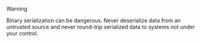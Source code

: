 > [!WARNING]
> Binary serialization can be dangerous. Never deserialize data from an untrusted source and never round-trip serialized data to systems not under your control.
